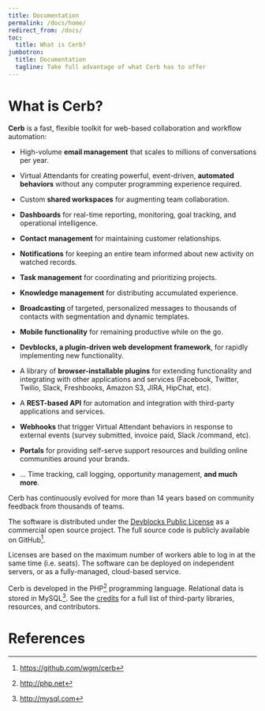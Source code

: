 ```yaml
---
title: Documentation
permalink: /docs/home/
redirect_from: /docs/
toc:
  title: What is Cerb?
jumbotron:
  title: Documentation
  tagline: Take full advantage of what Cerb has to offer
---
```


# What is Cerb?

__Cerb__ is a fast, flexible toolkit for web-based collaboration and workflow automation:

* High-volume __email management__ that scales to millions of conversations per year.

* Virtual Attendants for creating powerful, event-driven, __automated behaviors__ without any computer programming experience required.

* Custom __shared workspaces__ for augmenting team collaboration.

* __Dashboards__ for real-time reporting, monitoring, goal tracking, and operational intelligence.

* __Contact management__ for maintaining customer relationships.

* __Notifications__ for keeping an entire team informed about new activity on watched records.

* __Task management__ for coordinating and prioritizing projects.

* __Knowledge management__ for distributing accumulated experience.

* __Broadcasting__ of targeted, personalized messages to thousands of contacts with segmentation and dynamic templates.

* __Mobile functionality__ for remaining productive while on the go.

* __Devblocks, a plugin-driven web development framework__, for rapidly implementing new functionality.

* A library of __browser-installable plugins__ for extending functionality and integrating with other applications and services (Facebook, Twitter, Twilio, Slack, Freshbooks, Amazon S3, JIRA, HipChat, etc).

* A __REST-based API__ for automation and integration with third-party applications and services.

* __Webhooks__ that trigger Virtual Attendant behaviors in response to external events (survey submitted, invoice paid, Slack /command, etc).

* __Portals__ for providing self-serve support resources and building online communities around your brands.

* ... Time tracking, call logging, opportunity management, __and much more__.

Cerb has continuously evolved for more than 14 years based on community feedback from thousands of teams.

The software is distributed under the [Devblocks Public License](/license) as a commercial open source project. The full source code is publicly available on GitHub[^github].

Licenses are based on the maximum number of workers able to log in at the same time (i.e. seats). The software can be deployed on independent servers, or as a fully-managed, cloud-based service.

Cerb is developed in the PHP[^php] programming language. Relational data is stored in MySQL[^mysql]. See the [credits](/docs/credits) for a full list of third-party libraries, resources, and contributors.

# References 

[^github]: <https://github.com/wgm/cerb>
[^php]: <http://php.net>
[^mysql]: <http://mysql.com>